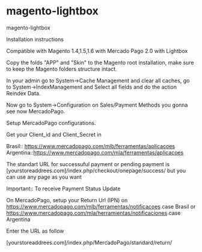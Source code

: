 magento-lightbox
================

magento-lightbox

Installation instructions

Compatible with Magento 1.4,1.5,1.6 with Mercado Pago 2.0 with Lightbox

Copy the folds "APP" and "Skin" to the Magento root installation, make sure to keep the Magento folders structure intact.

In your admin go to System->Cache Management and clear all caches, go to System->IndexManagement and Select all fields and do the action Reindex Data.

Now go to System->Configuration on Sales/Payment Methods you gonna see now MercadoPago.

Setup MercadoPago configurations.

Get your Client_id and Client_Secret in

Brasil:: https://www.mercadopago.com/mlb/ferramentas/aplicacoes
Argentina::https://www.mercadopago.com/mla/ferramentas/aplicacoes


The standart URL for successuful payment or pending payment is
[yourstoreaddrees.com]/index.php/checkout/onepage/success/
but you can use any page as you want


Important:: To receive Payment Status Update

On MercadoPago, setup your Return Url (IPN) on https://www.mercadopago.com/mlb/ferramentas/notificacoes case Brasil or https://www.mercadopago.com/mla/herramientas/notificaciones case Argentina

Enter the URL as follow 

[yourstoreaddrees.com]/index.php/MercadoPago/standard/return/

